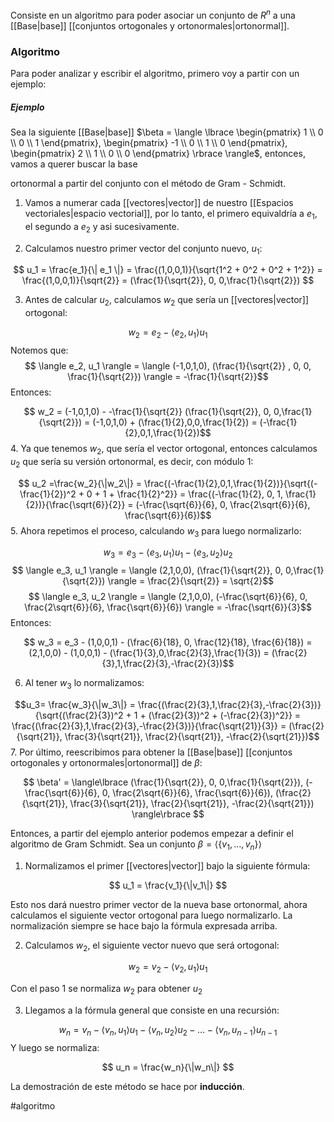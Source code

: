 Consiste en un algoritmo para poder asociar un conjunto de $R^n$ a una [[Base|base]] [[conjuntos ortogonales y ortonormales|ortonormal]].   

### Algoritmo 

Para poder analizar y escribir el algoritmo, primero voy a partir con un ejemplo: 

##### Ejemplo

Sea la siguiente [[Base|base]] $\beta = \langle \lbrace \begin{pmatrix} 1 \\ 0 \\ 0 \\ 1 \end{pmatrix}, \begin{pmatrix} -1 \\ 0 \\ 1 \\ 0 \end{pmatrix}, \begin{pmatrix} 2 \\ 1 \\ 0 \\ 0 \end{pmatrix} \rbrace \rangle$, entonces, vamos a querer buscar la base 

ortonormal a partir del conjunto con el método de Gram - Schmidt. 

1. Vamos a numerar cada [[vectores|vector]] de nuestro [[Espacios vectoriales|espacio vectorial]], por lo tanto, el primero equivaldría a $e_1$, el segundo a $e_2$ y asi sucesivamente. 

2. Calculamos nuestro primer vector del conjunto nuevo, $u_1$: 

$$ u_1 = \frac{e_1}{\| e_1 \|} = \frac{(1,0,0,1)}{\sqrt{1^2 + 0^2 + 0^2 + 1^2}} = \frac{(1,0,0,1)}{\sqrt{2}} = (\frac{1}{\sqrt{2}}, 0, 0,\frac{1}{\sqrt{2}}) $$

3. Antes de calcular $u_2$, calculamos $w_2$ que sería un [[vectores|vector]] ortogonal:

$$ w_2 = e_2 - \langle e_2,u_1 \rangle u_1 $$ Notemos que: 
$$ \langle e_2, u_1 \rangle = \langle (-1,0,1,0), (\frac{1}{\sqrt{2}} , 0, 0, \frac{1}{\sqrt{2}}) \rangle = -\frac{1}{\sqrt{2}}$$ 
Entonces: 

$$ w_2 = (-1,0,1,0) - -\frac{1}{\sqrt{2}} (\frac{1}{\sqrt{2}}, 0, 0,\frac{1}{\sqrt{2}}) = (-1,0,1,0) + (\frac{1}{2},0,0,\frac{1}{2}) = (-\frac{1}{2},0,1,\frac{1}{2})$$ 
4. Ya que tenemos $w_2$, que sería el vector ortogonal, entonces calculamos $u_2$ que sería su versión ortonormal, es decir, con módulo 1: 

$$ u_2 =\frac{w_2}{\|w_2\|} = \frac{(-\frac{1}{2},0,1,\frac{1}{2})}{\sqrt{(-\frac{1}{2})^2 + 0 + 1 + \frac{1}{2}^2}} = \frac{(-\frac{1}{2}, 0, 1, \frac{1}{2})}{\frac{\sqrt{6}}{2}} = (-\frac{\sqrt{6}}{6}, 0, \frac{2\sqrt{6}}{6}, \frac{\sqrt{6}}{6})$$ 
5. Ahora repetimos el proceso, calculando $w_3$ para luego normalizarlo: 

$$ w_3 = e_3 - \langle e_3,u_1 \rangle u_1 - \langle e_3,u_2 \rangle u_2$$
$$ \langle e_3, u_1 \rangle = \langle (2,1,0,0), (\frac{1}{\sqrt{2}}, 0, 0,\frac{1}{\sqrt{2}}) \rangle = \frac{2}{\sqrt{2}} = \sqrt{2}$$
$$ \langle e_3, u_2 \rangle = \langle (2,1,0,0), (-\frac{\sqrt{6}}{6}, 0, \frac{2\sqrt{6}}{6}, \frac{\sqrt{6}}{6}) \rangle = -\frac{\sqrt{6}}{3}$$ Entonces: 

$$ w_3 = e_3 - (1,0,0,1) - (\frac{6}{18}, 0, \frac{12}{18}, \frac{6}{18}) = (2,1,0,0) - (1,0,0,1) - (\frac{1}{3},0,\frac{2}{3},\frac{1}{3}) = (\frac{2}{3},1,\frac{2}{3},-\frac{2}{3})$$

6. Al tener $w_3$ lo normalizamos: 

$$u_3= \frac{w_3}{\|w_3\|} = \frac{(\frac{2}{3},1,\frac{2}{3},-\frac{2}{3})}{\sqrt{(\frac{2}{3})^2 + 1 + (\frac{2}{3})^2 + (-\frac{2}{3})^2}} = \frac{(\frac{2}{3},1,\frac{2}{3},-\frac{2}{3})}{\frac{\sqrt{21}}{3}} = (\frac{2}{\sqrt{21}}, \frac{3}{\sqrt{21}}, \frac{2}{\sqrt{21}}, -\frac{2}{\sqrt{21}})$$ 
7. Por último, reescribimos para obtener la [[Base|base]] [[conjuntos ortogonales y ortonormales|ortonormal]] de $\beta$:

$$ \beta' = \langle\lbrace (\frac{1}{\sqrt{2}}, 0, 0,\frac{1}{\sqrt{2}}), (-\frac{\sqrt{6}}{6}, 0, \frac{2\sqrt{6}}{6}, \frac{\sqrt{6}}{6}), (\frac{2}{\sqrt{21}}, \frac{3}{\sqrt{21}}, \frac{2}{\sqrt{21}}, -\frac{2}{\sqrt{21}}) \rangle\rbrace $$ 

Entonces, a partir del ejemplo anterior podemos empezar a definir el algoritmo de Gram Schmidt. Sea un conjunto $\beta = \langle \lbrace v_1, \dots, v_n \rbrace \rangle$ 

1. Normalizamos el primer [[vectores|vector]] bajo la siguiente fórmula: 

$$ u_1 = \frac{v_1}{\|v_1\|} $$

Esto nos dará nuestro primer vector de la nueva base ortonormal, ahora calculamos el siguiente vector ortogonal para luego normalizarlo. La normalización siempre se hace bajo la fórmula expresada arriba. 

2. Calculamos $w_2$, el siguiente vector nuevo que será ortogonal: 

$$ w_2 = v_2 - \langle v_2,u_1 \rangle u_1 $$

Con el paso 1 se normaliza $w_2$ para obtener $u_2$ 

3. Llegamos a la fórmula general que consiste en una recursión: 

$$ w_n = v_n - \langle v_n,u_1 \rangle u_1 - \langle v_n,u_2 \rangle u_2 - \dots - \langle v_n,u_{n-1} \rangle u_{n-1} $$ 
Y luego se normaliza: 

$$ u_n = \frac{w_n}{\|w_n\|} $$

La demostración de este método se hace por **inducción**. 


#algoritmo